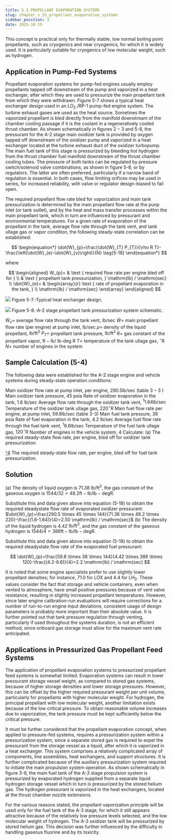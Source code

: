 ```yaml
---
title: 5.3 PROPELLANT EVAPORATION SYSTEMS
slug: chapter_v_53_propellant_evaporation_systems
sidebar_position: 3
date: 2025-10-15
---
```


This concept is practical only for thermally stable, low normal boiling point propellants, such as cryogenics and near cryogenics, for which it is widely used. It is particularly suitable for cryogenics of low molecular weight, such as hydrogen.

## Application in Pump-Fed Systems

Propellant evaporation systems for pump-fed engines usually employ propellants tapped off downstream of the pump and vaporized in a heat exchanger, after which they are used to pressurize the main propellant tank from which they were withdrawn. Figure 5-7 shows a typical heat exchanger design used in an $\mathrm{LO}_{2}$ /RP-1 pump-fed engine system. The turbine exhaust gases are used as the heat source. Sometines the vaporized propellant is bled directly from the manifold downstream of the chamber cooling passage if it is the coolant in a regeneratively cooled thrust chamber. As shown schematically in figures $2-3$ and 5-8, the pressurant for the A-2 stage main oxidizer tank is provided by oxygen tapped off downstream of the oxidizer pump and vaporized in a heat exchanger located at the turbine exhaust duct of the oxidizer turbopump. The main fuel tank of this stage is pressurized by bleeding hot hydrogen from the thrust chamber fuel manifold downstream of the thrust chamber cooling tubes. The pressure of both tanks can be regulated by pressure switch/solenoid valve combinations, as shown in figure 5-8, or by regulators. The latter are often preferred, particularly if a narrow band of regulation is essential. In both cases, flow limiting orifices may be used in series, for increased reliability, with valve or regulator design-biased to fail open.

The required propellant flow rate bled for vaporization and main tank pressurization is determined by the main propellant flow rate at the punp inlet (or tank outlet), and by the heat
and mass transfer processes within the main propellant tank, which in turn are influenced by pressurant and environmental temperatures. For a given rate of evaporation of the propellant in the tank, average flow rate through the tank vent, and tank ullage gas or vapor condition, the following steady-state correlation can be established:

$$
\begin{equation*}
\dot{W}_{p}=\frac{\dot{W}_{T} P_{T}}{\rho R T}-\frac{\left(\dot{W}_{e}-\dot{W}_{v}\right)}{N} \tag{5-18}
\end{equation*}
$$

where

$$
\begin{aligned}
W_{p}= & \text { required flow rate per engine bled off for } \\
& \text { propellant tank pressurization, } \mathrm{lb} / \mathrm{sec} \\
\dot{W}_{e}= & \begin{array}{r}
\text { rate of propellant evaporation in the tank, } \\
\mathrm{lb} / \mathrm{sec}
\end{array}
\end{aligned}
$$

![](/img/DLPRE/image_123.jpg)
Figure 5-7.-Typical heat exchanger design.

![](/img/DLPRE/image_124.jpg)
Figure 5-8.-A-2 stage propellant tank pressurization system schematic.

$\dot{W}_{v}=$ average flow rate through the tank vent, lb/sec
$\dot{W}=$ main propellant flow rate (per engine) at pump inlet, lb/sec
$\rho=$ density of the liquid propellant, $\mathrm{lb} / \mathrm{ft}^{3}$
$P_{T}=$ propellant tank pressure, $\mathrm{lb} / \mathrm{ft}^{2}$
$R=$ gas constant of the propellant vapor, $\mathrm{ft}-\mathrm{lb} /$ lb-deg R
$T=$ temperature of the tank ullage gas, ${ }^{\circ} \mathrm{R}$
$N=$ number of engines in the system

## Sample Calculation (5-4)

The following data were established for the A-2 stage engine and vehicle systems during steady-state operation conditions:

Main oxidizer flow rate at pump inlet, per engine, $290.5 \mathrm{lb} / \mathrm{sec}$ (table $3-3$ )
Main oxidizer tank pressure, 45 psia
Rate of oxidizer evaporation in the tank, 1.6 lb/sec
Average flow rate through the oxidizer tank vent, ${ }^{1} 1.64 \mathrm{lb} / \mathrm{sec}$
Temperature of the oxidizer tank ullage gas, $220^{\circ} \mathrm{R}$
Main fuel flow rate per engine, at pump inlet, $59.8 \mathrm{lb} / \mathrm{sec}$ (table 3-3)
Main fuel tank pressure, 38 psia
Rate of fuel evaporation in the tank, 4.2 lb/sec
Average fuel flow rate through the fuel tank vent, ${ }^{1} 6.6 \mathrm{lb} / \mathrm{sec}$
Temperature of the fuel tank ullage gas, $120^{\circ} \mathrm{R}$
Number of engines in the vehicle system, 4 Calculate:
(a) The required steady-state flow rate, per engine, bled off for oxidizer tank pressurization.

[^4](b) The required steady-state flow rate, per engine, bled off for fuel tank pressurization.

## Solution

(a) The density of liquid oxygen is 71.38 $\mathrm{lb} / \mathrm{ft}^{3}$, the gas constant of the gaseous oxygen is $1544 / 32=48.2 \mathrm{ft}-\mathrm{lb} / \mathrm{lb}-\mathrm{deg} \mathrm{R}$.

Substitute this and data given above into equation (5-18) to obtain the required steadystate flow rate of evaporated oxidizer pressurant:
$\dot{W}_{p}=\frac{290.5 \times 45 \times 144}{71.38 \times 48.2 \times 220}-\frac{(1.6-1.64)}{4}=2.50 \mathrm{lb} / \mathrm{sec}$
(b) The density of the liquid hydrogen is 4.42 $\mathrm{lb} / \mathrm{ft}^{3}$, and the gas constant of the gaseous hydrogen is $1544 / 4=386 \mathrm{ft}-\mathrm{lb} / \mathrm{lb}-\mathrm{deg} \mathrm{R}$.

Substitute this and data given above into equation (5-18) to obtain the required steadystate flow rate of the evaporated fuel pressurant:

$$
\dot{W}_{p}=\frac{59.8 \times 38 \times 144}{4.42 \times 386 \times 120}-\frac{(4.2-6.6)}{4}=2.2 \mathrm{lb} / \mathrm{sec}
$$

It is noted that some engine specialists prefer to use slightly lower propellant densities; for instance, 71.0 for LOX and 4.4 for $\mathrm{LH}_{2}$. These values consider the fact that storage and vehicle containers, even when vented to atmosphere, have small positive pressures because of vent valve resistance, resulting in slightly increased propellant temperatures. However, since later engine calibration-run evaluations will require corrections for a number of run-to-run engine input deviations, consistent usage of design parameters is probably more important than their absolute value. It is further pointed out that tank pressure regulation through venting, particularly if used throughout the systems duration, is not an efficient method, since onboard gas storage must allow for the maximum vent rate anticipated.

## Applications in Pressurized Gas Propellant Feed Systems

The application of propellant evaporation systems to pressurized propellant feed systems is somewhat limited. Evaporation systems can result in lower pressurant storage vessel weight,
as compared to stored gas systems, because of higher storage densities and lower storage pressures. However, this can be offset by the higher required pressurant weight per unit volume, particularly for propellants with higher molecular weight. For hydrogen, the principal propellant with low molecular weight, another limitation exists because of the low critical pressure. To obtain reasonable volume increases due to vaporization, the tank pressure must be kept sufficiently below the critical pressure.

It must be further considered that the propellant evaporation concept, when applied to pressure-fed systems, requires a pressurization system within a pressurization system, since a separate stored gas is required to expel the pressurant from the storage vessel as a liquid, after which it is vaporized in a heat exchanger. This system comprises a relatively complicated array of components, line assemblies, heat exchangers, and support structures. It is further complicated because of the auxiliary pressurization system required to initiate the main propulsion system operation. As shown schematically in figure 3-6, the main fuel tank of the A-3 stage propulsion system is pressurized by evaporated hydrogen supplied from a separate liquid hydrogen storage vessel which in turn is pressurized by the stored helium gas. The hydrogen pressurant is vaporized in the heat exchangers, located at the thrust chamber nozzle extensions.

For the various reasons stated, the propellant vaporization principle will be used only for the fuel tank of the A-3 stage, for which it still appears attractive because of the relatively low pressure levels selected, and the low molecular weight of hydrogen. The A-3 oxidizer tank will be pressurized by stored helium gas. This decision was further influenced by the difficulty in handling gaseous fluorine and by its toxicity.